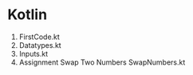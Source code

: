 # Kotlin

1. FirstCode.kt
2. Datatypes.kt
3. Inputs.kt
4. Assignment Swap Two Numbers SwapNumbers.kt